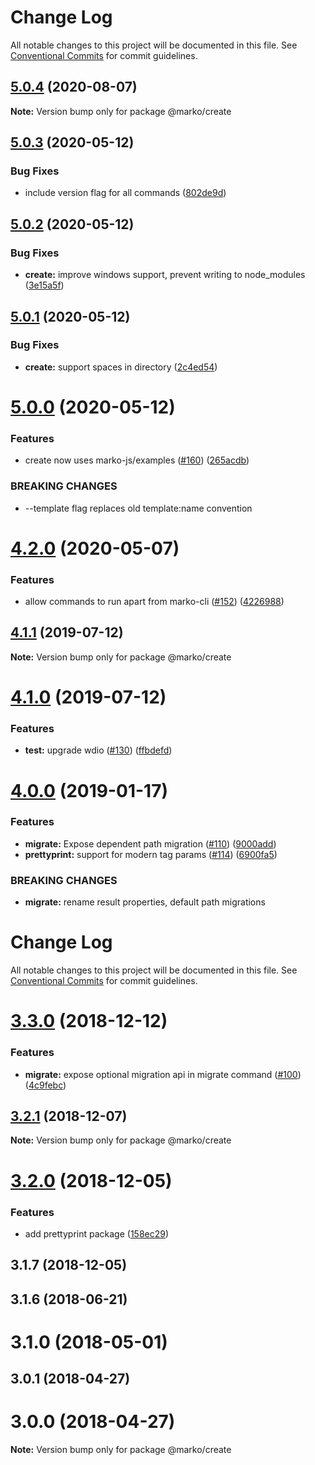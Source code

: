 # Change Log

All notable changes to this project will be documented in this file.
See [Conventional Commits](https://conventionalcommits.org) for commit guidelines.

## [5.0.4](https://github.com/marko-js/cli/compare/@marko/create@5.0.3...@marko/create@5.0.4) (2020-08-07)

**Note:** Version bump only for package @marko/create





## [5.0.3](https://github.com/marko-js/cli/compare/@marko/create@5.0.2...@marko/create@5.0.3) (2020-05-12)


### Bug Fixes

* include version flag for all commands ([802de9d](https://github.com/marko-js/cli/commit/802de9daa9e70b2912b5a718352f667d7bc2eb03))





## [5.0.2](https://github.com/marko-js/cli/compare/@marko/create@5.0.1...@marko/create@5.0.2) (2020-05-12)


### Bug Fixes

* **create:** improve windows support, prevent writing to node_modules ([3e15a5f](https://github.com/marko-js/cli/commit/3e15a5f81c5c9e275db6a1445bad2c4c5db17cc2))





## [5.0.1](https://github.com/marko-js/cli/compare/@marko/create@5.0.0...@marko/create@5.0.1) (2020-05-12)


### Bug Fixes

* **create:** support spaces in directory ([2c4ed54](https://github.com/marko-js/cli/commit/2c4ed547cb963cfd57cf8d94f9c01d750873fde1))





# [5.0.0](https://github.com/marko-js/cli/compare/@marko/create@4.2.0...@marko/create@5.0.0) (2020-05-12)


### Features

* create now uses marko-js/examples ([#160](https://github.com/marko-js/cli/issues/160)) ([265acdb](https://github.com/marko-js/cli/commit/265acdbdf5f1ebf6e2eaacd861d24bd9c4e24261))


### BREAKING CHANGES

* --template flag replaces old template:name convention





# [4.2.0](https://github.com/marko-js/cli/compare/@marko/create@4.1.1...@marko/create@4.2.0) (2020-05-07)


### Features

* allow commands to run apart from marko-cli ([#152](https://github.com/marko-js/cli/issues/152)) ([4226988](https://github.com/marko-js/cli/commit/42269889bdf89e3811e465852ad0061e8e06cd03))





## [4.1.1](https://github.com/marko-js/cli/compare/@marko/create@4.1.0...@marko/create@4.1.1) (2019-07-12)

**Note:** Version bump only for package @marko/create





# [4.1.0](https://github.com/marko-js/cli/compare/@marko/create@4.0.0...@marko/create@4.1.0) (2019-07-12)


### Features

* **test:** upgrade wdio ([#130](https://github.com/marko-js/cli/issues/130)) ([ffbdefd](https://github.com/marko-js/cli/commit/ffbdefd))





<a name="4.0.0"></a>
# [4.0.0](https://github.com/marko-js/cli/compare/@marko/create@3.3.0...@marko/create@4.0.0) (2019-01-17)


### Features

* **migrate:** Expose dependent path migration ([#110](https://github.com/marko-js/cli/issues/110)) ([9000add](https://github.com/marko-js/cli/commit/9000add))
* **prettyprint:** support for modern tag params ([#114](https://github.com/marko-js/cli/issues/114)) ([6900fa5](https://github.com/marko-js/cli/commit/6900fa5))


### BREAKING CHANGES

* **migrate:** rename result properties, default path migrations




# Change Log

All notable changes to this project will be documented in this file.
See [Conventional Commits](https://conventionalcommits.org) for commit guidelines.

# [3.3.0](https://github.com/marko-js/cli/compare/@marko/create@3.2.1...@marko/create@3.3.0) (2018-12-12)


### Features

* **migrate:** expose optional migration api in migrate command ([#100](https://github.com/marko-js/cli/issues/100)) ([4c9febc](https://github.com/marko-js/cli/commit/4c9febc))





## [3.2.1](https://github.com/marko-js/cli/compare/@marko/create@3.2.0...@marko/create@3.2.1) (2018-12-07)

**Note:** Version bump only for package @marko/create





# [3.2.0](https://github.com/marko-js/cli/compare/@marko/create@3.1.7...@marko/create@3.2.0) (2018-12-05)


### Features

* add prettyprint package ([158ec29](https://github.com/marko-js/cli/commit/158ec29))





## 3.1.7 (2018-12-05)



## 3.1.6 (2018-06-21)



# 3.1.0 (2018-05-01)



## 3.0.1 (2018-04-27)



# 3.0.0 (2018-04-27)

**Note:** Version bump only for package @marko/create
